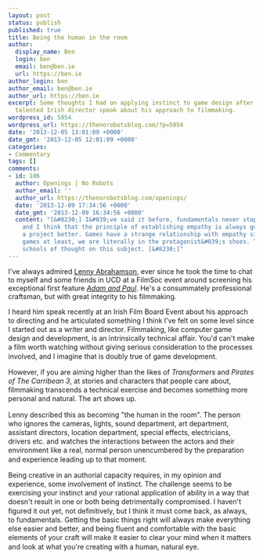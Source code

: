 ```yaml
---
layout: post
status: publish
published: true
title: Being the human in the room
author:
  display_name: Ben
  login: ben
  email: ben@ben.ie
  url: https://ben.ie
author_login: ben
author_email: ben@ben.ie
author_url: https://ben.ie
excerpt: Some thoughts I had on applying instinct to game design after hearing a very
  talented Irish director speak about his approach to filmmaking.
wordpress_id: 5054
wordpress_url: https://thenorobotsblog.com/?p=5054
date: '2013-12-05 13:01:09 +0000'
date_gmt: '2013-12-05 12:01:09 +0000'
categories:
- Commentary
tags: []
comments:
- id: 106
  author: Openings | No Robots
  author_email: ''
  author_url: https://thenorobotsblog.com/openings/
  date: '2013-12-09 17:34:56 +0000'
  date_gmt: '2013-12-09 16:34:56 +0000'
  content: "[&#8230;] I&#039;ve said it before, fundamentals never stop being important,
    and I think that the principle of establishing empathy is always going to make
    a project better. Games have a strange relationship with empathy since, for first-person
    games at least, we are literally in the protagonist&#039;s shoes. There are various
    schools of thought on this subject. [&#8230;]"
---
```

<p>I've always admired <a href="https://www.imdb.com/name/nm1049433/?ref_=tt_ov_dr">Lenny Abrahamson</a>, ever since he took the time to chat to myself and some friends in UCD at a FilmSoc event around screening his exceptional first feature <em><a href="https://s.amazon-adsystem.com/iu3?d=imdb.com&amp;a1=&amp;a2=010197d4e9adf63e85ea6e188e96651c75a71567e210ec51ff7bfc3ee2f4472b0032&amp;pId=tt0419420&amp;r=1&amp;rP=http%3A%2F%2Fwww.imdb.com%2Ftitle%2Ftt0419420%2F&amp;ex-hargs=v=1.0;c=IMDB;p=tt0419420;t=imdb_title_view;&amp;encoding=server&amp;cb=sjKD6doHUWQFxbaBE5bZBA&amp;dcc=t">Adam and Paul</a></em>. He's a consummately professional craftsman, but with great integrity to his filmmaking.</p>
<p><span style="line-height: 1.3em;">I heard him speak recently at an Irish Film Board Event about his approach to directing and he articulated something I think I've felt on some level since I started out as a writer and director. Filmmaking, like computer game design and development, is an intrinsically technical affair. You'd can't make a film worth watching without giving serious consideration to the processes involved, and I imagine that is doubly true of game development.</span></p>
<p><span style="line-height: 1.3em;">However, if you are aiming higher than the likes of </span><em style="line-height: 1.3em;">Transformers</em><span style="line-height: 1.3em;"> and </span><em style="line-height: 1.3em;">Pirates of The Carribean 3</em><span style="line-height: 1.3em;">, at stories and characters that people care about, filmmaking transcends a technical exercise and becomes something more personal and natural. The art shows up.</span></p>
<p><span style="line-height: 1.3em;">Lenny described this as becoming "the human in the room". The person who ignores the cameras, lights, sound department, art department, assistant directors, location department, special effects, electricians, drivers etc. and watches the interactions between the actors and their environment like a real, normal person unencumbered by the preparation and experience leading up to that moment.</span></p>
<p><span style="line-height: 1.3em;">Being creative in an authorial capacity requires, in my opinion and experience, some involvement of instinct. The challenge seems to be exercising your instinct and your rational application of ability in a way that doesn't result in one or both being detrimentally compromised. I haven't figured it out yet, not definitively, but I think it must come back, as always, to fundamentals. Getting the basic things right will always make everything else easier and better, and being fluent and comfortable with the basic elements of your craft will make it easier to clear your mind when it matters and look at what you're creating with a human, natural eye. </span></p>
